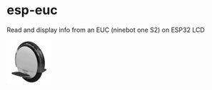 # esp-euc
Read and display info from an EUC (ninebot one S2) on ESP32 LCD

<img src=https://github.com/mikerr/esp-euc/blob/main/ninebotones2.png width=100>
